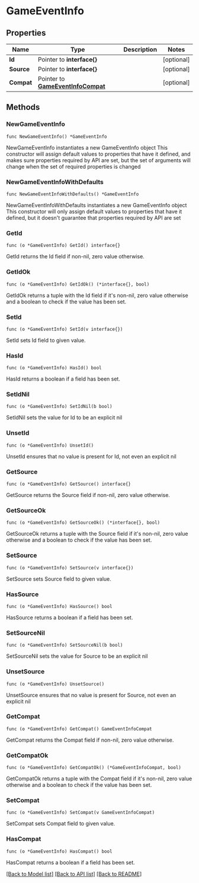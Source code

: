 # GameEventInfo

## Properties

Name | Type | Description | Notes
------------ | ------------- | ------------- | -------------
**Id** | Pointer to **interface{}** |  | [optional] 
**Source** | Pointer to **interface{}** |  | [optional] 
**Compat** | Pointer to [**GameEventInfoCompat**](GameEventInfoCompat.md) |  | [optional] 

## Methods

### NewGameEventInfo

`func NewGameEventInfo() *GameEventInfo`

NewGameEventInfo instantiates a new GameEventInfo object
This constructor will assign default values to properties that have it defined,
and makes sure properties required by API are set, but the set of arguments
will change when the set of required properties is changed

### NewGameEventInfoWithDefaults

`func NewGameEventInfoWithDefaults() *GameEventInfo`

NewGameEventInfoWithDefaults instantiates a new GameEventInfo object
This constructor will only assign default values to properties that have it defined,
but it doesn't guarantee that properties required by API are set

### GetId

`func (o *GameEventInfo) GetId() interface{}`

GetId returns the Id field if non-nil, zero value otherwise.

### GetIdOk

`func (o *GameEventInfo) GetIdOk() (*interface{}, bool)`

GetIdOk returns a tuple with the Id field if it's non-nil, zero value otherwise
and a boolean to check if the value has been set.

### SetId

`func (o *GameEventInfo) SetId(v interface{})`

SetId sets Id field to given value.

### HasId

`func (o *GameEventInfo) HasId() bool`

HasId returns a boolean if a field has been set.

### SetIdNil

`func (o *GameEventInfo) SetIdNil(b bool)`

 SetIdNil sets the value for Id to be an explicit nil

### UnsetId
`func (o *GameEventInfo) UnsetId()`

UnsetId ensures that no value is present for Id, not even an explicit nil
### GetSource

`func (o *GameEventInfo) GetSource() interface{}`

GetSource returns the Source field if non-nil, zero value otherwise.

### GetSourceOk

`func (o *GameEventInfo) GetSourceOk() (*interface{}, bool)`

GetSourceOk returns a tuple with the Source field if it's non-nil, zero value otherwise
and a boolean to check if the value has been set.

### SetSource

`func (o *GameEventInfo) SetSource(v interface{})`

SetSource sets Source field to given value.

### HasSource

`func (o *GameEventInfo) HasSource() bool`

HasSource returns a boolean if a field has been set.

### SetSourceNil

`func (o *GameEventInfo) SetSourceNil(b bool)`

 SetSourceNil sets the value for Source to be an explicit nil

### UnsetSource
`func (o *GameEventInfo) UnsetSource()`

UnsetSource ensures that no value is present for Source, not even an explicit nil
### GetCompat

`func (o *GameEventInfo) GetCompat() GameEventInfoCompat`

GetCompat returns the Compat field if non-nil, zero value otherwise.

### GetCompatOk

`func (o *GameEventInfo) GetCompatOk() (*GameEventInfoCompat, bool)`

GetCompatOk returns a tuple with the Compat field if it's non-nil, zero value otherwise
and a boolean to check if the value has been set.

### SetCompat

`func (o *GameEventInfo) SetCompat(v GameEventInfoCompat)`

SetCompat sets Compat field to given value.

### HasCompat

`func (o *GameEventInfo) HasCompat() bool`

HasCompat returns a boolean if a field has been set.


[[Back to Model list]](../README.md#documentation-for-models) [[Back to API list]](../README.md#documentation-for-api-endpoints) [[Back to README]](../README.md)


